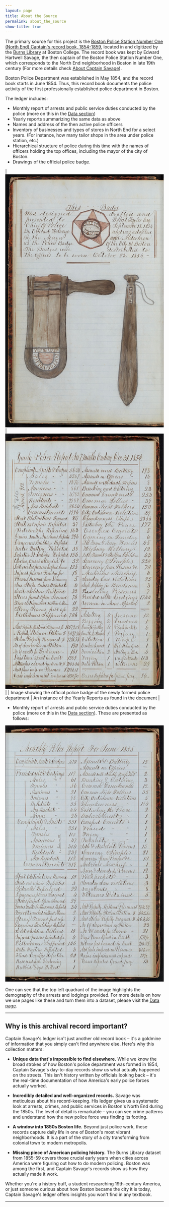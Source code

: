 ```yaml
---
layout: page
title: About the Source
permalink: about_the_source
show-title: true
---
```


The primary source for this project is the [Boston Police Station Number One (North End) Captain's record book, 1854-1859](http://hdl.handle.net/2345.2/MS2004_069_47581), located in and digitized by the [Burns Library](https://libguides.bc.edu/burns) at Boston College. The record book was kept by Edward Hartwell Savage, the then captain of the Boston Police Station Number One, which corresponds to the North End neighborhood in Boston in late 19th century (For more details check [About Captain Savage](/policedata/about_captain_savage)).

Boston Police Department was established in May 1854, and the record book starts in June 1854. Thus, this record book documents the police activity of the  first professionally established police department in Boston. 


The ledger includes: 
- Monthly report of arrests and public service duties conducted by the police (more on this in the [Data section](/policedata/data))
- Yearly reports summarizing the same data as above
- Names and address of the then active police officers
- Inventory of businesses and types of stores in North End for a select years. (For instance, how many tailor shops in the area under police station, etc.)
- Hierarchical structure of police during this time with the names of officers holding the top offices, including the mayor of the city of Boston. 
- Drawings of the official police badge.

| ![police badge](assets/img/badge.jpg) | ![Yearly Reports](assets/img/yearly_reports.jpg) |
| Image showing the official police badge of the newly formed police department | An instance of the Yearly Reports as found in the document |

- Monthly report of arrests and public service duties conducted by the police (more on this in the [Data section](/policedata/data)). These are presented as follows:
<p align="center">
    <img src="assets/img/monthly_example.jpg" />
</p>

One can see that the top left quadrant of the image highlights the demography of the arrests and lodgings provided. For more details on how we use pages like these and turn them into a dataset, please visit the [Data page](/policedata/data).

---

## Why is this archival record important?

Captain Savage's ledger isn't just another old record book – it's a goldmine of information that you simply can't find anywhere else. Here's why this collection matters:

* **Unique data that's impossible to find elsewhere.** While we know the broad strokes of how Boston's police department was formed in 1854, Captain Savage's day-to-day records show us what actually happened on the streets. This isn't history written by officials looking back – it's the real-time documentation of how America's early police forces actually worked.

* **Incredibly detailed and well-organized records.** Savage was meticulous about his record-keeping. His ledger gives us a systematic look at arrests, crimes, and public services in Boston's North End during the 1850s. The level of detail is remarkable – you can see crime patterns and understand how the new police force was finding its footing.

* **A window into 1850s Boston life.** Beyond just police work, these records capture daily life in one of Boston's most vibrant neighborhoods. It is a part of the story of a city transforming from colonial town to modern metropolis.

* **Missing piece of American policing history.** The Burns Library dataset from 1855-59 covers those crucial early years when cities across America were figuring out how to do modern policing. Boston was among the first, and Captain Savage's records show us how they actually made it work.

Whether you're a history buff, a student researching 19th-century America, or just someone curious about how Boston became the city it is today, Captain Savage's ledger offers insights you won't find in any textbook.

---

